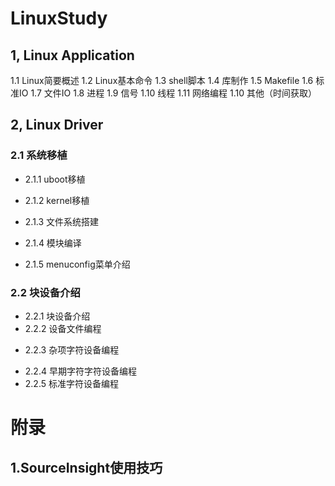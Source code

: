 # LinuxStudy 
## 1, Linux Application

1.1 Linux简要概述
1.2 Linux基本命令
1.3 shell脚本
1.4 库制作
1.5 Makefile
1.6 标准IO
1.7 文件IO
1.8 进程
1.9 信号
1.10 线程
1.11 网络编程
1.10 其他（时间获取）

## 2, Linux Driver
### 2.1 系统移植

- 2.1.1 uboot移植
+ 2.1.2 kernel移植
- 2.1.3 文件系统搭建
+ 2.1.4 模块编译
- 2.1.5 menuconfig菜单介绍

###  2.2 块设备介绍
- 2.2.1 块设备介绍
- 2.2.2 设备文件编程
+ 2.2.3 杂项字符设备编程
- 2.2.4 早期字符字符设备编程
- 2.2.5 标准字符设备编程

# 附录
## 1.SourceInsight使用技巧
